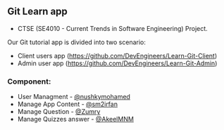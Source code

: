 ## Git Learn app
 - CTSE (SE4010 - Current Trends in Software Engineering) Project.
  
 Our Git tutorial app is divided into two scenario: 
 - Client users app (https://github.com/DevEngineers/Learn-Git-Client)
 - Admin user app (https://github.com/DevEngineers/Learn-Git-Admin)

### Component:
- User Managment - [@nushkymohamed](https://github.com/nushkymohamed)
- Manage App Content - [@sm2irfan](https://github.com/sm2irfan)
- Manage Question - [@Zumry](https://github.com/Zumry)
- Manage Quizzes answer - [@AkeelMNM](https://github.com/AkeelMNM)


